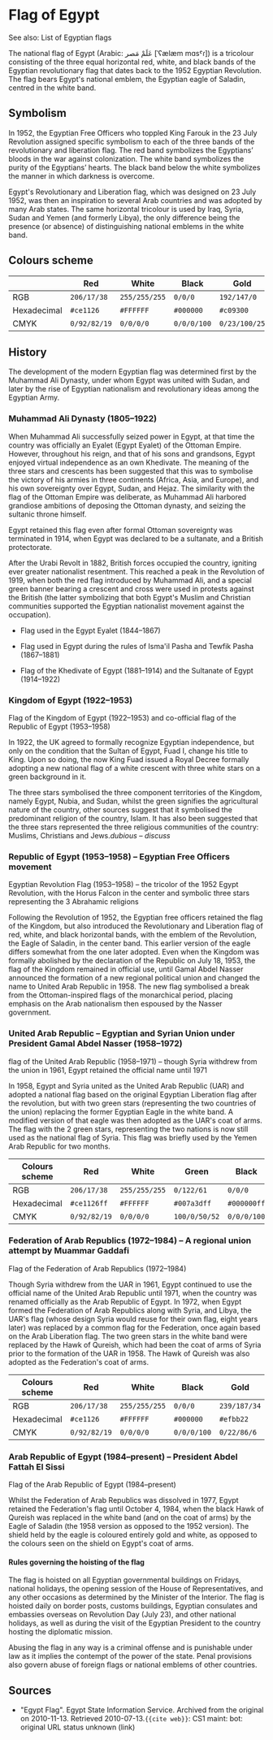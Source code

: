 # Flag of Egypt

See also: List of Egyptian flags

The national flag of Egypt (Arabic: عَلَمْ مَصر [ˈʕælæm mɑsˤɾ]) is a tricolour consisting of the three equal horizontal red, white, and black bands of the Egyptian revolutionary flag that dates back to the 1952 Egyptian Revolution. The flag bears Egypt's national emblem, the Egyptian eagle of Saladin, centred in the white band.

## Symbolism

In 1952, the Egyptian Free Officers who toppled King Farouk in the 23 July Revolution assigned specific symbolism to each of the three bands of the revolutionary and liberation flag. The red band symbolizes the Egyptians’ bloods in the war against colonization. The white band symbolizes the purity of the Egyptians’ hearts. The black band below the white symbolizes the manner in which darkness is overcome.

Egypt's Revolutionary and Liberation flag, which was designed on 23 July 1952, was then an inspiration to several Arab countries and was adopted by many Arab states. The same horizontal tricolour is used by Iraq, Syria, Sudan and Yemen (and formerly Libya), the only difference being the presence (or absence) of distinguishing national emblems in the white band.

## Colours scheme

|             | Red          | White         | Black       | Gold          |
| ----------- | ------------ | ------------- | ----------- | ------------- |
| RGB         | `206/17/38`  | `255/255/255` | `0/0/0`     | `192/147/0`   |
| Hexadecimal | `#ce1126`    | `#FFFFFF`     | `#000000`   | `#c09300`     |
| CMYK        | `0/92/82/19` | `0/0/0/0`     | `0/0/0/100` | `0/23/100/25` |

## History

The development of the modern Egyptian flag was determined first by the Muhammad Ali Dynasty, under whom Egypt was united with Sudan, and later by the rise of Egyptian nationalism and revolutionary ideas among the Egyptian Army.

### Muhammad Ali Dynasty (1805–1922)

When Muhammad Ali successfully seized power in Egypt, at that time the country was officially an Eyalet (Egypt Eyalet) of the Ottoman Empire. However, throughout his reign, and that of his sons and grandsons, Egypt enjoyed virtual independence as an own Khedivate. The meaning of the three stars and crescents has been suggested that this was to symbolise the victory of his armies in three continents (Africa, Asia, and Europe), and his own sovereignty over Egypt, Sudan, and Hejaz. The similarity with the flag of the Ottoman Empire was deliberate, as Muhammad Ali harbored grandiose ambitions of deposing the Ottoman dynasty, and seizing the sultanic throne himself.

Egypt retained this flag even after formal Ottoman sovereignty was terminated in 1914, when Egypt was declared to be a sultanate, and a British protectorate.

After the Urabi Revolt in 1882, British forces occupied the country, igniting ever greater nationalist resentment. This reached a peak in the Revolution of 1919, when both the red flag introduced by Muhammad Ali, and a special green banner bearing a crescent and cross were used in protests against the British (the latter symbolizing that both Egypt's Muslim and Christian communities supported the Egyptian nationalist movement against the occupation).

-  Flag used in the Egypt Eyalet (1844–1867)

-  Flag used in Egypt during the rules of Isma'il Pasha and Tewfik Pasha (1867–1881)

-   Flag of the Khedivate of Egypt (1881–1914) and the Sultanate of Egypt (1914–1922)

### Kingdom of Egypt (1922–1953)

 Flag of the Kingdom of Egypt (1922–1953) and co-official flag of the Republic of Egypt (1953–1958)

In 1922, the UK agreed to formally recognize Egyptian independence, but only on the condition that the Sultan of Egypt, Fuad I, change his title to King. Upon so doing, the now King Fuad issued a Royal Decree formally adopting a new national flag of a white crescent with three white stars on a green background in it.

The three stars symbolised the three component territories of the Kingdom, namely Egypt, Nubia, and Sudan, whilst the green signifies the agricultural nature of the country, other sources suggest that it symbolised the predominant religion of the country, Islam. It has also been suggested that the three stars represented the three religious communities of the country: Muslims, Christians and Jews.*dubious – discuss*

### Republic of Egypt (1953–1958) – Egyptian Free Officers movement

 Egyptian Revolution Flag (1953–1958) – the tricolor of the 1952 Egypt Revolution, with the Horus Falcon in the center and symbolic three stars representing the 3 Abrahamic religions

Following the Revolution of 1952, the Egyptian free officers retained the flag of the Kingdom, but also introduced the Revolutionary and Liberation flag of red, white, and black horizontal bands, with the emblem of the Revolution, the Eagle of Saladin, in the center band. This earlier version of the eagle differs somewhat from the one later adopted. Even when the Kingdom was formally abolished by the declaration of the Republic on July 18, 1953, the flag of the Kingdom remained in official use, until Gamal Abdel Nasser announced the formation of a new regional political union and changed the name to United Arab Republic in 1958. The new flag symbolised a break from the Ottoman-inspired flags of the monarchical period, placing emphasis on the Arab nationalism then espoused by the Nasser government.

### United Arab Republic – Egyptian and Syrian Union under President Gamal Abdel Nasser (1958–1972)

  flag of the United Arab Republic (1958–1971) – though Syria withdrew from the union in 1961, Egypt retained the official name until 1971

In 1958, Egypt and Syria united as the United Arab Republic (UAR) and adopted a national flag based on the original Egyptian Liberation flag after the revolution, but with two green stars (representing the two countries of the union) replacing the former Egyptian Eagle in the white band. A modified version of that eagle was then adopted as the UAR's coat of arms. The flag with the 2 green stars, representing the two nations is now still used as the national flag of Syria. This flag was briefly used by the Yemen Arab Republic for two months.

|  Colours scheme | Red          | White         | Green         | Black       |
| --------------- | ------------ | ------------- | ------------- | ----------- |
| RGB             | `206/17/38`  | `255/255/255` | `0/122/61`    | `0/0/0`     |
| Hexadecimal     | `#ce1126ff`  | `#FFFFFF`     | `#007a3dff`   | `#000000ff` |
| CMYK            | `0/92/82/19` | `0/0/0/0`     | `100/0/50/52` | `0/0/0/100` |

### Federation of Arab Republics (1972–1984) – A regional union attempt by Muammar Gaddafi

  Flag of the Federation of Arab Republics (1972–1984)

Though Syria withdrew from the UAR in 1961, Egypt continued to use the official name of the United Arab Republic until 1971, when the country was renamed officially as the Arab Republic of Egypt. In 1972, when Egypt formed the Federation of Arab Republics along with Syria, and Libya, the UAR's flag (whose design Syria would reuse for their own flag, eight years later) was replaced by a common flag for the Federation, once again based on the Arab Liberation flag. The two green stars in the white band were replaced by the Hawk of Qureish, which had been the coat of arms of Syria prior to the formation of the UAR in 1958. The Hawk of Qureish was also adopted as the Federation's coat of arms.

|  Colours scheme | Red          | White         | Black       | Gold         |
| --------------- | ------------ | ------------- | ----------- | ------------ |
| RGB             | `206/17/38`  | `255/255/255` | `0/0/0`     | `239/187/34` |
| Hexadecimal     | `#ce1126`    | `#FFFFFF`     | `#000000`   | `#efbb22`    |
| CMYK            | `0/92/82/19` | `0/0/0/0`     | `0/0/0/100` | `0/22/86/6`  |

### Arab Republic of Egypt (1984–present) – President Abdel Fattah El Sissi

  Flag of the Arab Republic of Egypt (1984–present)

Whilst the Federation of Arab Republics was dissolved in 1977, Egypt retained the Federation's flag until October 4, 1984, when the black Hawk of Qureish was replaced in the white band (and on the coat of arms) by the Eagle of Saladin (the 1958 version as opposed to the 1952 version). The shield held by the eagle is coloured entirely gold and white, as opposed to the colours seen on the shield on Egypt's coat of arms.

#### Rules governing the hoisting of the flag

The flag is hoisted on all Egyptian governmental buildings on Fridays, national holidays, the opening session of the House of Representatives, and any other occasions as determined by the Minister of the Interior. The flag is hoisted daily on border posts, customs buildings, Egyptian consulates and embassies overseas on Revolution Day (July 23), and other national holidays, as well as during the visit of the Egyptian President to the country hosting the diplomatic mission.

Abusing the flag in any way is a criminal offense and is punishable under law as it implies the contempt of the power of the state. Penal provisions also govern abuse of foreign flags or national emblems of other countries.

## Sources

- "Egypt Flag". Egypt State Information Service. Archived from the original on 2010-11-13. Retrieved 2010-07-13.`{{cite web}}`: CS1 maint: bot: original URL status unknown (link)
